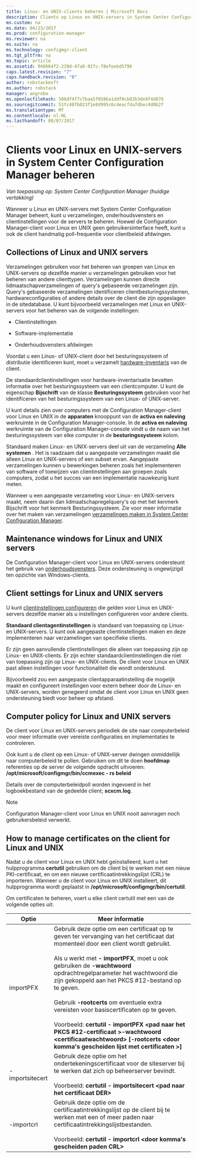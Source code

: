 ```yaml
---
title: Linux- en UNIX-clients beheren | Microsoft Docs
description: Clients op Linux en UNIX-servers in System Center Configuration Manager beheren.
ms.custom: na
ms.date: 04/23/2017
ms.prod: configuration-manager
ms.reviewer: na
ms.suite: na
ms.technology: configmgr-client
ms.tgt_pltfrm: na
ms.topic: article
ms.assetid: 948664f2-239d-47a8-92fc-f8efeebd5796
caps.latest.revision: "7"
caps.handback.revision: "0"
author: robstackmsft
ms.author: robstack
manager: angrobe
ms.openlocfilehash: 506df4f7c7baa5f0586a1ddf0cb02b3de9f4d076
ms.sourcegitcommit: 51fc48fb023f1e8d995c6c4eacfda7dbec4d0b2f
ms.translationtype: MT
ms.contentlocale: nl-NL
ms.lasthandoff: 08/07/2017
---
```

# <a name="how-to-manage-clients-for-linux-and-unix-servers-in-system-center-configuration-manager"></a>Clients voor Linux en UNIX-servers in System Center Configuration Manager beheren

*Van toepassing op: System Center Configuration Manager (huidige vertakking)*

Wanneer u Linux en UNIX-servers met System Center Configuration Manager beheert, kunt u verzamelingen, onderhoudsvensters en clientinstellingen voor de servers te beheren. Hoewel de Configuration Manager-client voor Linux en UNIX geen gebruikersinterface heeft, kunt u ook de client handmatig poll-frequentie voor clientbeleid afdwingen.

##  <a name="BKMK_CollectionsforLnU"></a> Collections of Linux and UNIX servers  
 Verzamelingen gebruiken voor het beheren van groepen van Linux en UNIX-servers op dezelfde manier u verzamelingen gebruiken voor het beheren van andere clienttypen. Verzamelingen kunnen directe lidmaatschapverzamelingen of query's gebaseerde verzamelingen zijn. Query's gebaseerde verzamelingen identificeren clientbesturingssystemen, hardwareconfiguraties of andere details over de client die zijn opgeslagen in de sitedatabase. U kunt bijvoorbeeld verzamelingen met Linux en UNIX-servers voor het beheren van de volgende instellingen:  

-   Clientinstellingen  

-   Software-implementatie  

-   Onderhoudsvensters afdwingen  

 Voordat u een Linux- of UNIX-client door het besturingssysteem of distributie identificeren kunt, moet u verzamelt [hardware-inventaris](../../../core/clients/manage/inventory/hardware-inventory-for-linux-and-unix.md) van de client.  

 De standaardclientinstellingen voor hardware-inventarisatie bevatten informatie over het besturingssysteem van een clientcomputer. U kunt de eigenschap **Bijschrift** van de klasse **Besturingssysteem** gebruiken voor het identificeren van het besturingssysteem van een Linux- of UNIX-server.  

 U kunt details zien over computers met de Configuration Manager-client voor Linux en UNIX in de **apparaten** knooppunt van de **activa en naleving** werkruimte in de Configuration Manager-console. In de **activa en naleving** werkruimte van de Configuration Manager-console vindt u de naam van het besturingssysteem van elke computer in de **besturingssysteem** kolom.  

 Standaard maken Linux- en UNIX-servers deel uit van de verzameling **Alle systemen** . Het is raadzaam dat u aangepaste verzamelingen maakt die alleen Linux en UNIX-servers of een subset ervan. Aangepaste verzamelingen kunnen u bewerkingen beheren zoals het implementeren van software of toewijzen van clientinstellingen aan groepen zoals computers, zodat u het succes van een implementatie nauwkeurig kunt meten.   

 Wanneer u een aangepaste verzameling voor Linux- en UNIX-servers maakt, neem daarin dan lidmaatschapregelquery's op met het kenmerk Bijschrift voor het kenmerk Besturingssysteem. Zie voor meer informatie over het maken van verzamelingen [verzamelingen maken in System Center Configuration Manager](../../../core/clients/manage/collections/create-collections.md).  

##  <a name="BKMK_MaintenanceWindowsforLnU"></a> Maintenance windows for Linux and UNIX servers  
 De Configuration Manager-client voor Linux en UNIX-servers ondersteunt het gebruik van [onderhoudsvensters](../../../core/clients/manage/collections/use-maintenance-windows.md). Deze ondersteuning is ongewijzigd ten opzichte van Windows-clients.  

##  <a name="BKMK_ClientSettingsforLnU"></a> Client settings for Linux and UNIX servers  
 U kunt [clientinstellingen configureren](../../../core/clients/deploy/configure-client-settings.md) die gelden voor Linux en UNIX-servers dezelfde manier als u instellingen configureren voor andere clients.  

 **Standaard clientagentinstellingen** is standaard van toepassing op Linux- en UNIX-servers. U kunt ook aangepaste clientinstellingen maken en deze implementeren naar verzamelingen van specifieke clients.  

 Er zijn geen aanvullende clientinstellingen die alleen van toepassing zijn op Linux- en UNIX-clients. Er zijn echter standaardclientinstellingen die niet van toepassing zijn op Linux- en UNIX-clients. De client voor Linux en UNIX past alleen instellingen voor functionaliteit die wordt ondersteund.  

 Bijvoorbeeld zou een aangepaste clientapparaatinstelling die mogelijk maakt en configureert instellingen voor extern beheer door de Linux- en UNIX-servers, worden genegeerd omdat de client voor Linux en UNIX geen ondersteuning biedt voor beheer op afstand.  

##  <a name="BKMK_PolicyforLnU"></a> Computer policy for Linux and UNIX servers  
 De client voor Linux en UNIX-servers periodiek de site naar computerbeleid voor meer informatie over vereiste configuraties en implementaties te controleren.  

 Ook kunt u de client op een Linux- of UNIX-server dwingen onmiddellijk naar computerbeleid te pollen. Gebruiken om dit te doen **hoofdmap** referenties op de server de volgende opdracht uitvoeren: **/opt/microsoft/configmgr/bin/ccmexec - rs beleid**  

 Details over de computerbeleidpoll worden ingevoerd in het logboekbestand van de gedeelde client; **scxcm.log**.  

> [!NOTE]  
>  Configuration Manager-client voor Linux en UNIX nooit aanvragen noch gebruikersbeleid verwerkt.  

##  <a name="BKMK_ManageLinuxCerts"></a> How to manage certificates on the client for Linux and UNIX  
 Nadat u de client voor Linux en UNIX hebt geïnstalleerd, kunt u het hulpprogramma **certutil** gebruiken om de client bij te werken met een nieuw PKI-certificaat, en om een nieuwe certificaatintrekkingslijst (CRL) te importeren. Wanneer u de client voor Linux en UNIX installeert, dit hulpprogramma wordt geplaatst in **/opt/microsoft/configmgr/bin/certutil**. 

 Om certificaten te beheren, voert u elke client certutil met een van de volgende opties uit:  

|Optie|Meer informatie|  
|------------|----------------------|  
|importPFX|Gebruik deze optie om een certificaat op te geven ter vervanging van het certificaat dat momenteel door een client wordt gebruikt.<br /><br /> Als u werkt met **- importPFX**, moet u ook gebruiken de **-wachtwoord** opdrachtregelparameter het wachtwoord die zijn gekoppeld aan het PKCS #12-bestand op te geven.<br /><br /> Gebruik **-rootcerts** om eventuele extra vereisten voor basiscertificaten op te geven.<br /><br /> Voorbeeld: **certutil - importPFX &lt;pad naar het PKCS #12-certificaat >-wachtwoord &lt;certificaatwachtwoord\> [-rootcerts &lt;door komma's gescheiden lijst met certificaten >]**|  
|-importsitecert|Gebruik deze optie om het ondertekeningscertificaat voor de siteserver bij te werken dat zich op beheerserver bevindt.<br /><br /> Voorbeeld: **certutil - importsitecert &lt;pad naar het certificaat DER\>**|  
|-importcrl|Gebruik deze optie om de certificaatintrekkingslijst op de client bij te werken met een of meer paden naar certificaatintrekkingslijstbestanden.<br /><br /> Voorbeeld: **certutil - importcrl &lt;door komma's gescheiden paden CRL\>**|  
